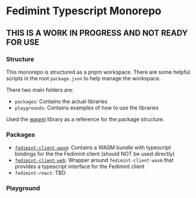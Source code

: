 # Fedimint Typescript Monorepo

## THIS IS A WORK IN PROGRESS AND NOT READY FOR USE

### Structure

This monorepo is structured as a pnpm workspace. There are some helpful scripts in the root `package.json` to help manage the workspace.

There two main folders are:

- `packages`: Contains the actual libraries
- `playgrounds`: Contains examples of how to use the libraries

Used the [wagmi](https://github.com/wevm/wagmi) library as a reference for the package structure.

### Packages

- [`fedimint-client-wasm`](./packages/fedimint-client-wasm/README.md): Contains a WASM bundle with typescript bindings for the the Fedimint client (should NOT be used directly)
- [`fedimint-client-web`](./packages/fedimint-client-ts/README.md): Wrapper around `fedimint-client-wasm` that provides a typescript interface for the Fedimint client
- `fedimint-react`: TBD

### Playground
